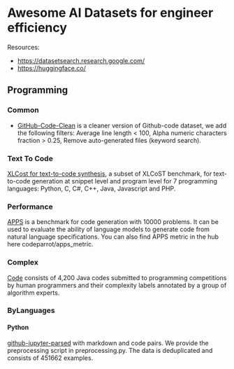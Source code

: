 # Awesome AI Datasets for engineer efficiency

Resources:

- https://datasetsearch.research.google.com/
- https://huggingface.co/

## Programming

### Common

- [GitHub-Code-Clean](https://huggingface.co/datasets/codeparrot/github-code-clean) is a cleaner version of Github-code dataset, we add the following filters: Average line length < 100, Alpha numeric characters fraction > 0.25, Remove auto-generated files (keyword search).

### Text To Code

[XLCost for text-to-code synthesis](https://huggingface.co/datasets/codeparrot/xlcost-text-to-code), a subset of XLCoST benchmark, for text-to-code generation at snippet level and program level for 7 programming languages: Python, C, C#, C++, Java, Javascript and PHP.

### Performance

[APPS](https://huggingface.co/datasets/codeparrot/apps) is a benchmark for code generation with 10000 problems. It can be used to evaluate the ability of language models to generate code from natural language specifications. You can also find APPS metric in the hub here codeparrot/apps_metric.

### Complex

[Code](https://huggingface.co/datasets/codeparrot/codecomplex) consists of 4,200 Java codes submitted to programming competitions by human programmers and their complexity labels annotated by a group of algorithm experts.

### ByLanguages

#### Python

[github-jupyter-parsed](https://huggingface.co/codeparrot) with markdown and code pairs. We provide the preprocessing script in preprocessing.py. The data is deduplicated and consists of 451662 examples. 


